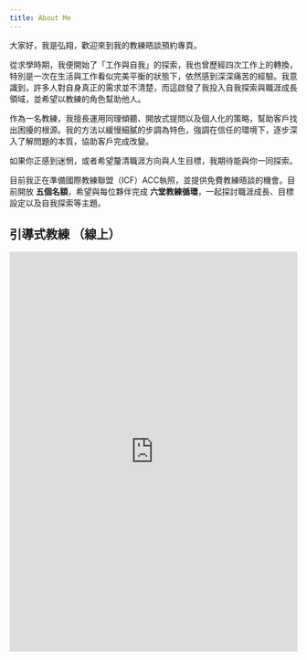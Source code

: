```yaml
---
title: About Me 
---
```


大家好，我是弘翔，歡迎來到我的教練晤談預約專頁。

從求學時期，我便開始了「工作與自我」的探索，我也曾歷經四次工作上的轉換，特別是一次在生活與工作看似完美平衡的狀態下，依然感到深深痛苦的經驗。我意識到，許多人對自身真正的需求並不清楚，而這啟發了我投入自我探索與職涯成長領域，並希望以教練的角色幫助他人。

作為一名教練，我擅長運用同理傾聽、開放式提問以及個人化的策略，幫助客戶找出困擾的根源。我的方法以緩慢細膩的步調為特色，強調在信任的環境下，逐步深入了解問題的本質，協助客戶完成改變。

如果你正感到迷惘，或者希望釐清職涯方向與人生目標，我期待能與你一同探索。

目前我正在準備國際教練聯盟（ICF）ACC執照，並提供免費教練晤談的機會。目前開放 **五個名額**，希望與每位夥伴完成 **六堂教練循環**，一起探討職涯成長、目標設定以及自我探索等主題。


## 引導式教練 （線上）
<!-- Morgen inline widget begin -->
<iframe src="https://book.morgen.so/joseanchien/online-coaching" width="100%" height="700px" style="border: none"></iframe>
<!-- Morgen inline widget end -->


